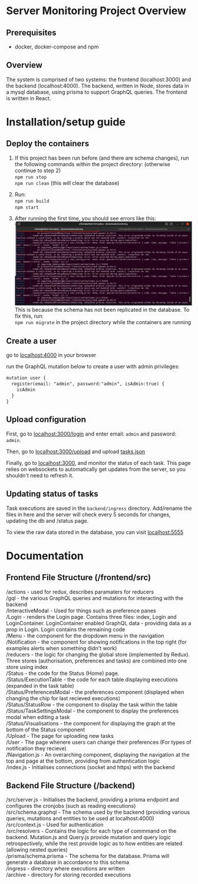 # Server Monitoring Project Overview
## Prerequisites
- docker, docker-compose and npm

## Overview
The system is comprised of two systems: the frontend (localhost:3000) and the backend (localhost:4000). The backend, written in Node, stores data in a mysql database, using prisma to support GraphQL queries. The frontend is written in React.

# Installation/setup guide
## Deploy the containers
1. If this project has been run before (and there are schema changes), run the following commands within the project directory: (otherwise continue to step 2)<br>
`npm run stop` <br> 
`npm run clean` (this will clear the database)

2. Run: <br>
`npm run build` <br> 
`npm start` 

3. After running the first time, you should see errors like this:  
![Prior Migrate](prior_migrate.png) <br>
This is because the schema has not been replicated in the database. To fix this, run: <br>
`npm run migrate` in the project directory while the containers are running<br>

## Create a user
go to [localhost:4000](http://localhost:4000) in your browser

run the GraphQL mutation below to create a user with admin privileges:
```
mutation user {
  register(email: "admin", password:"admin", isAdmin:true) {
    isAdmin
  }
}
```

## Upload configuration
First, go to [localhost:3000/login](http://localhost:3000/login) and enter email: `admin` and password: `admin`.

Then, go to [localhost:3000/upload](http://localhost:3000/upload) and upload [tasks.json](./tasks.json)

Finally, go to [localhost:3000](http://localhost:3000), and monitor the status of each task. This page relies on websockets to automatically get updates from the server, so you shouldn't need to refresh it. 

## Updating status of tasks
Task executions are saved in the `backend/ingress` directory. Add/rename the files in here and the server will check every 5 seconds for changes, updating the db and /status page. <br>

To view the raw data stored in the database, you can visit [localhost:5555](http://localhost:5555) <br>


# Documentation
## Frontend File Structure (/frontend/src)
/actions - used for redux, describes paramaters for reducers  
/gql - the various GraphQL queries and mutations for interacting with the backend  
/InteractiveModal - Used for things such as preference panes  
/Login - renders the Login page. Contains three files: index, Login and LoginContainer. LoginContainer enabled GraphQL data - providing data as a prop in Login. Login contains the remaining code  
/Menu - the component for the dropdown menu in the navigation  
/Notification - the component for showing notifications in the top right (for examples alerts when something didn't work)  
/reducers - the logic for changing the global store (implemented by Redux). Three stores (authorisation, preferences and tasks) are combined into one store using index  
/Status - the code for the Status (Home) page.  
/Status/ExecutionTable - the code for each table displaying executions (expanded in the task table)  
/Status/PreferencesModal - the preferences component (displayed when changing the chip for last recieved executions)  
/Status/StatusRow - the component to display the task within the table  
/Status/TaskSettingsModal - the component to display the preferences modal when editing a task  
/Status/Visualisations - the component for displaying the graph at the bottom of the Status component  
/Upload - The page for uploading new tasks  
/User - The page whenere users can change their preferences (For types of notification they recieve)  
/Navigation.js - An overarching component, displaying the navigation at the top and page at the bottom, providing from authentication logic  
/index.js - Initialises connections (socket and https) with the backend  

## Backend File Structure (/backend)
/src/server.js - Initialises the backend, providing a prisma endpoint and configures the cronjobs (such as reading executions)  
/src/schema.graphql - The schema used by the backend (providing various queries, mutations and entities to be used at localhost:4000)  
/src/context.js - Used for authentication  
/src/resolvers - Contains the logic for each type of commmand on the backend. Mutation.js and Query.js provide mutation and query logic retrospectively, while the rest provide logic as to how entities are related (allowing nested queries)  
/prisma/schema.prisma - The schema for the database. Prisma will generate a database in accordance to this schema  
/ingress - directory where executions are written  
/archive - directory for storing recorded executions  